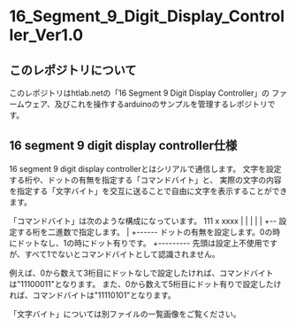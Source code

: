 # 16_Segment_9_Digit_Display_Controller_Ver1.0

## このレポジトリについて
このレポジトリはhtlab.netの「16 Segment 9 Digit Display Controller」の
ファームウェア、及びこれを操作するarduinoのサンプルを管理するレポジトリです。

## 16 segment 9 digit display controller仕様
16 segment 9 digit display controllerとはシリアルで通信します。
文字を設定する桁や、ドットの有無を指定する「コマンドバイト」と、
実際の文字の内容を指定する「文字バイト」を交互に送ることで自由に文字を表示することができます。

「コマンドバイト」は次のような構成になっています。
111 x xxxx
 |  |   |
 |  |   +-- 設定する桁を二進数で指定します。
 |  +------ ドットの有無を設定します。0の時にドットなし、1の時にドット有りです。
 +--------- 先頭は設定上不使用ですが、すべて1でないとコマンドバイトとして認識されません。
 
 例えば、0から数えて3桁目にドットなしで設定したければ、コマンドバイトは"11100011"となります。
 また、0から数えて5桁目にドット有りで設定したければ、コマンドバイトは"11110101"となります。
 
 「文字バイト」については別ファイルの一覧画像をご覧ください。
